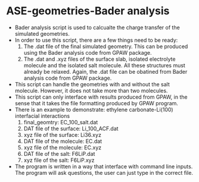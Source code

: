 # ASE-geometries-Bader analysis
- Bader analysis script is used to calcualte the charge transfer of the simulated geometries.
- In order to use this script, there are a few things need to be ready:
  1. The .dat file of the final simulated geometry. This can be produced using the Bader analysis code from GPAW package.
  2. The .dat and .xyz files of the surface slab, isolated electrolyte molecule and the isolated salt molecule. All these structures must already be relaxed. Again, the .dat file can be obatined from Bader analysis code from GPAW package.
- This script can handle the geometries with and without the salt molecule. However, it does not take more than two molecules. 
- This script can only interface with results produced from GPAW, in the sense that it takes the file formatting produced by GPAW program. 
- There is an example to demonstrate: ethylene carbonate-Li(100) interfacial interactions
  1. final_geomtry: EC_100_salt.dat
  2. DAT file of the surface: Li_100_ACF.dat
  3. xyz file of the surface: Li36.xyz
  4. DAT file of the molecule: EC.dat
  5. xyz file of the molecule: EC.xyz
  6. DAT file of the salt: F6LiP.dat
  7. xyz file of the salt: F6LiP.xyz
- The program is written in a way that interface with command line inputs. The program will ask questions, the user can just type in the correct file. 

